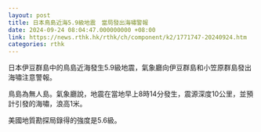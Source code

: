 ```yaml
---
layout: post
title: 日本鳥島近海5.9級地震　當局發出海嘯警報
date: 2024-09-24 08:04:47.000000000 +08:00
link: https://news.rthk.hk/rthk/ch/component/k2/1771747-20240924.htm
categories: rthk
---
```


日本伊豆群島中的鳥島近海發生5.9級地震，氣象廳向伊豆群島和小笠原群島發出海嘯注意警報。

鳥島為無人島。氣象廳說，地震在當地早上8時14分發生，震源深度10公里，並預計引發的海嘯，浪高1米。

美國地質勘探局錄得的強度是5.6級。
